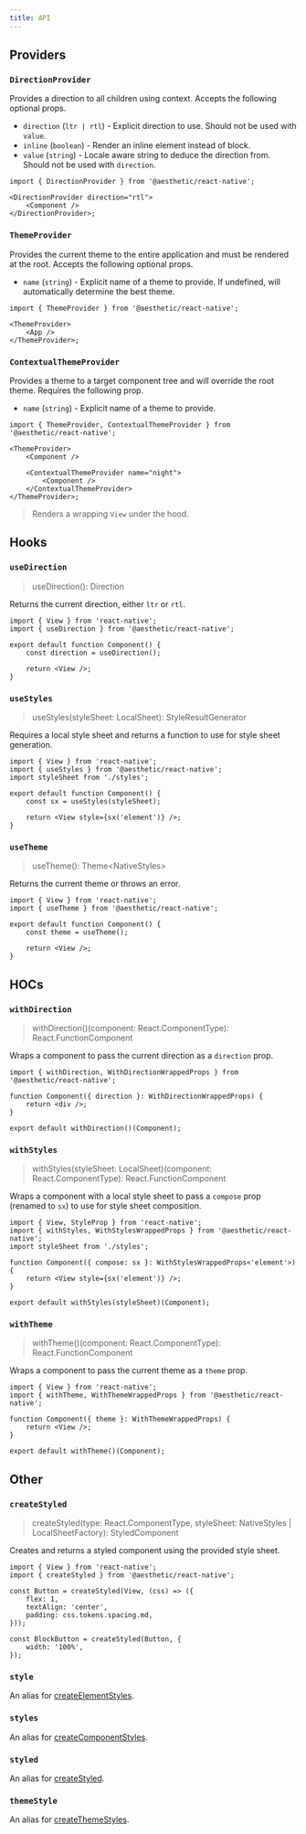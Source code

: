```yaml
---
title: API
---
```


## Providers

### `DirectionProvider`

Provides a direction to all children using context. Accepts the following optional props.

- `direction` (`ltr | rtl`) - Explicit direction to use. Should not be used with `value`.
- `inline` (`boolean`) - Render an inline element instead of block.
- `value` (`string`) - Locale aware string to deduce the direction from. Should not be used with
  `direction`.

```tsx
import { DirectionProvider } from '@aesthetic/react-native';

<DirectionProvider direction="rtl">
	<Component />
</DirectionProvider>;
```

### `ThemeProvider`

Provides the current theme to the entire application and must be rendered at the root. Accepts the
following optional props.

- `name` (`string`) - Explicit name of a theme to provide. If undefined, will automatically
  determine the best theme.

```tsx
import { ThemeProvider } from '@aesthetic/react-native';

<ThemeProvider>
	<App />
</ThemeProvider>;
```

### `ContextualThemeProvider`

Provides a theme to a target component tree and will override the root theme. Requires the following
prop.

- `name` (`string`) - Explicit name of a theme to provide.

```tsx
import { ThemeProvider, ContextualThemeProvider } from '@aesthetic/react-native';

<ThemeProvider>
	<Component />

	<ContextualThemeProvider name="night">
		<Component />
	</ContextualThemeProvider>
</ThemeProvider>;
```

> Renders a wrapping `View` under the hood.

## Hooks

### `useDirection`

> useDirection(): Direction

Returns the current direction, either `ltr` or `rtl`.

```tsx
import { View } from 'react-native';
import { useDirection } from '@aesthetic/react-native';

export default function Component() {
	const direction = useDirection();

	return <View />;
}
```

### `useStyles`

> useStyles(styleSheet: LocalSheet): StyleResultGenerator

Requires a local style sheet and returns a function to use for style sheet generation.

```tsx
import { View } from 'react-native';
import { useStyles } from '@aesthetic/react-native';
import styleSheet from './styles';

export default function Component() {
	const sx = useStyles(styleSheet);

	return <View style={sx('element')} />;
}
```

### `useTheme`

> useTheme(): Theme<NativeStyles\>

Returns the current theme or throws an error.

```tsx
import { View } from 'react-native';
import { useTheme } from '@aesthetic/react-native';

export default function Component() {
	const theme = useTheme();

	return <View />;
}
```

## HOCs

### `withDirection`

> withDirection()(component: React.ComponentType): React.FunctionComponent

Wraps a component to pass the current direction as a `direction` prop.

```tsx
import { withDirection, WithDirectionWrappedProps } from '@aesthetic/react-native';

function Component({ direction }: WithDirectionWrappedProps) {
	return <div />;
}

export default withDirection()(Component);
```

### `withStyles`

> withStyles(styleSheet: LocalSheet)(component: React.ComponentType): React.FunctionComponent

Wraps a component with a local style sheet to pass a `compose` prop (renamed to `sx`) to use for
style sheet composition.

```tsx
import { View, StyleProp } from 'react-native';
import { withStyles, WithStylesWrappedProps } from '@aesthetic/react-native';
import styleSheet from './styles';

function Component({ compose: sx }: WithStylesWrappedProps<'element'>) {
	return <View style={sx('element')} />;
}

export default withStyles(styleSheet)(Component);
```

### `withTheme`

> withTheme()(component: React.ComponentType): React.FunctionComponent

Wraps a component to pass the current theme as a `theme` prop.

```tsx
import { View } from 'react-native';
import { withTheme, WithThemeWrappedProps } from '@aesthetic/react-native';

function Component({ theme }: WithThemeWrappedProps) {
	return <View />;
}

export default withTheme()(Component);
```

## Other

### `createStyled`

> createStyled(type: React.ComponentType, styleSheet: NativeStyles | LocalSheetFactory):
> StyledComponent

Creates and returns a styled component using the provided style sheet.

```tsx
import { View } from 'react-native';
import { createStyled } from '@aesthetic/react-native';

const Button = createStyled(View, (css) => ({
	flex: 1,
	textAlign: 'center',
	padding: css.tokens.spacing.md,
}));

const BlockButton = createStyled(Button, {
	width: '100%',
});
```

### `style`

An alias for [createElementStyles](../dev/css-in-js/style-sheets/components).

### `styles`

An alias for [createComponentStyles](../dev/css-in-js/style-sheets/components).

### `styled`

An alias for [createStyled](#createStyled).

### `themeStyle`

An alias for [createThemeStyles](../dev/css-in-js/style-sheets/themes).
